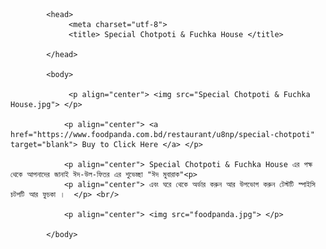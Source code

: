 <!DOCTYPE html>
<html lang="en">

            <head>
			     <meta charset="utf-8">
				 <title> Special Chotpoti & Fuchka House </title>
				 
		    </head>
			
			<body>
			    
				 <p align="center"> <img src="Special Chotpoti & Fuchka House.jpg"> </p>
				 
				<p align="center"> <a href="https://www.foodpanda.com.bd/restaurant/u8np/special-chotpoti"  target="blank"> Buy to Click Here </a> </p>
				
				<p align="center"> Special Chotpoti & Fuchka House এর পক্ষ থেকে আপনাদের জানাই ঈদ-উল-ফিতর এর শুভেচ্ছা "ঈদ মুবারাক"<p> 
				<p align="center"> এবং ঘরে থেকে অর্ডার করুন আর উপভোগ করুন টেস্টটি স্পাইসি চটপটি আর ফুচকা ।  </p> <br/>
				
				<p align="center"> <img src="foodpanda.jpg"> </p>
				
		    </body>
			
</html>
				
      
